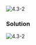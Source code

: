 ![4.3-2](https://github.com/cpp-rakesh/IntroductionToAlgorithmsCLRS/blob/master/Chapter_4_Divide_And_Conquer/4.3_The_substitution_method_for_solving_recurrences/Exercises/4.3-2/repo/4.3-2_problem.png)

### Solution
![4.3-2](https://github.com/cpp-rakesh/IntroductionToAlgorithmsCLRS/blob/master/Chapter_4_Divide_And_Conquer/4.3_The_substitution_method_for_solving_recurrences/Exercises/4.3-2/repo/4.3-2_solution.png)
